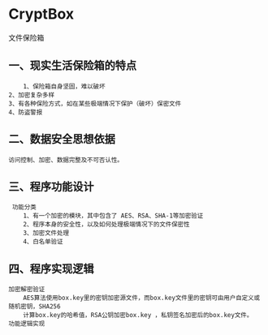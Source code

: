 # CryptBox
文件保险箱

##  一、现实生活保险箱的特点
    	1、保险箱自身坚固，难以破坏
	2、加密复杂多样
	3、有各种保险方式，如在某些极端情况下保护（破坏）保密文件
	4、防盗警报

## 二、数据安全思想依据
	访问控制、加密、数据完整及不可否认性。

## 三、程序功能设计
	 功能分类
		1、有一个加密的模块，其中包含了 AES、RSA、SHA-1等加密验证
		2、程序本身的安全性，以及如何处理极端情况下的文件保密性
		3、加密文件处理
		4、白名单验证

## 四、程序实现逻辑
	加密解密验证
		AES算法使用box.key里的密钥加密源文件，而box.key文件里的密钥可由用户自定义或随机密钥，SHA256
		计算box.key的哈希值，RSA公钥加密box.key ，私钥签名加密后的box.key文件。
	功能逻辑实现
		
	
